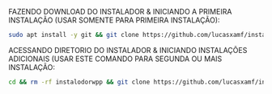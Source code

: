 FAZENDO DOWNLOAD DO INSTALADOR & INICIANDO A PRIMEIRA INSTALAÇÃO (USAR SOMENTE PARA PRIMEIRA INSTALAÇÃO):

```bash
sudo apt install -y git && git clone https://github.com/lucasxamf/instalodorwpp.git && sudo chmod -R 777 instalodorwpp && cd instalodorwpp&& sudo ./install_primaria
```

ACESSANDO DIRETORIO DO INSTALADOR & INICIANDO INSTALAÇÕES ADICIONAIS (USAR ESTE COMANDO PARA SEGUNDA OU MAIS INSTALAÇÃO:
```bash
cd && rm -rf instalodorwpp && git clone https://github.com/lucasxamf/instalodorwpp.git && sudo chmod -R 777 instalodorwpp && cd instalodorwpp && sudo ./install_instancia
```

